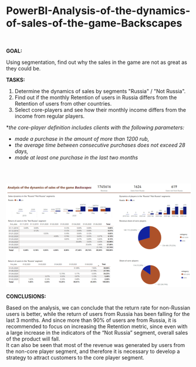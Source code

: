 # PowerBI-Analysis-of-the-dynamics-of-sales-of-the-game-Backscapes  

<br/>

**GOAL:**  

Using segmentation, find out why the sales in the game are not as great as they could be.  

**TASKS:**

1. Determine the dynamics of sales by segments "Russia" / "Not Russia".
2. Find out if the monthly Retention of users in Russia differs from the Retention of users from other countries.
3. Select core-players and see how their monthly income differs from the income from regular players.


**the core-player definition includes clients with the following parameters:*
- *made a purchase in the amount of more than 1200 rub,*
- *the average time between consecutive purchases does not exceed 28 days,*
- *made at least one purchase in the last two months*  

<br/>
<br/>

![Backscapes](https://github.com/SalveDA/PowerBI-Analysis-of-the-dynamics-of-sales-of-the-game-Backscapes/blob/main/Backscapes%20v.2.png)

**CONCLUSIONS:**  

Based on the analysis, we can conclude that the return rate for non-Russian users is better, while the return of users from Russia has been falling for the last 3 months. And since more than 90% of users are from Russia, it is recommended to focus on increasing the Retention metric, since even with a large increase in the indicators of the “Not Russia” segment, overall sales of the product will fall.  
It can also be seen that most of the revenue was generated by users from the non-core player segment, and therefore it is necessary to develop a strategy to attract customers to the core player segment.  

<br/>
<br/>

